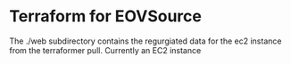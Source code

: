 # Terraform for EOVSource

The ./web subdirectory contains the regurgiated data for the ec2 instance from the terraformer pull.
Currently an EC2 instance
